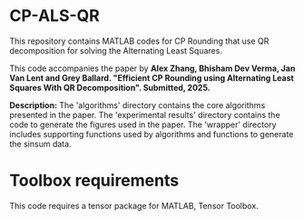 # CP-ALS-QR
This repository contains MATLAB codes for CP Rounding that use QR decomposition for solving the Alternating Least Squares. 

This code accompanies the paper by **Alex Zhang, Bhisham Dev Verma, Jan Van Lent and Grey Ballard. "Efficient CP Rounding using Alternating Least Squares With QR Decomposition". Submitted, 2025.**

**Description:** 
The 'algorithms' directory contains the core algorithms presented in the paper. The 'experimental results' directory contains  the code to generate the figures used in the paper. The 'wrapper' directory includes supporting functions used by  algorithms and functions to generate the sinsum data.

# Toolbox requirements
This code requires a tensor package for MATLAB, Tensor Toolbox.

